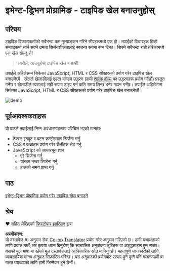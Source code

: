 <!--
CO_OP_TRANSLATOR_METADATA:
{
  "original_hash": "957547b822c40042e07d591c4fbfde4f",
  "translation_date": "2025-08-26T00:53:40+00:00",
  "source_file": "4-typing-game/README.md",
  "language_code": "ne"
}
-->
# इभेन्ट-ड्रिभन प्रोग्रामिङ - टाइपिङ खेल बनाउनुहोस्

## परिचय

टाइपिङ विकासकर्ताको सबैभन्दा कम मूल्याङ्कन गरिने सीपहरूमध्ये एक हो। तपाईंको विचारहरू छिटो सम्पादकमा सार्न सक्ने क्षमता सिर्जनशीलतालाई स्वतन्त्र रूपमा बग्न दिन्छ। सिक्ने सबैभन्दा राम्रो तरिकामध्ये एक खेल खेल्नु हो!

> त्यसैले, आउनुहोस् टाइपिङ खेल बनाऔं!

तपाईंले अहिलेसम्म सिकेका JavaScript, HTML र CSS सीपहरूको प्रयोग गरेर टाइपिङ खेल बनाउनेछौं। खेलले खेलाडीलाई एउटा र्यान्डम उद्धरण (हामी [शर्लक होम्स](https://en.wikipedia.org/wiki/Sherlock_Holmes) का उद्धरणहरू प्रयोग गर्दैछौं) प्रस्तुत गर्नेछ र खेलाडीले त्यसलाई सही रूपमा टाइप गर्न कति समय लिन्छ भनेर मापन गर्नेछ। तपाईंले अहिलेसम्म सिकेका JavaScript, HTML र CSS सीपहरूको प्रयोग गरेर टाइपिङ खेल बनाउनेछौं।

![demo](../../../4-typing-game/images/demo.gif)

## पूर्वआवश्यकताहरू

यो पाठले तपाईंलाई निम्न अवधारणाहरूमा परिचित भएको मान्दछ:

- टेक्स्ट इनपुट र बटन कन्ट्रोलहरू सिर्जना गर्नु
- CSS र कक्षाहरू प्रयोग गरेर शैलीहरू सेट गर्नु
- JavaScript को आधारभूत ज्ञान
  - एरे सिर्जना गर्नु
  - र्यान्डम नम्बर सिर्जना गर्नु
  - हालको समय प्राप्त गर्नु

## पाठ

[इभेन्ट-ड्रिभन प्रोग्रामिङ प्रयोग गरेर टाइपिङ खेल बनाउने](./typing-game/README.md)

## श्रेय

♥️ सहित लेखिएको [क्रिस्टोफर ह्यारिसन](http://www.twitter.com/geektrainer) द्वारा

**अस्वीकरण**:  
यो दस्तावेज़ AI अनुवाद सेवा [Co-op Translator](https://github.com/Azure/co-op-translator) प्रयोग गरेर अनुवाद गरिएको छ। हामी यथार्थताको लागि प्रयास गर्छौं, तर कृपया ध्यान दिनुहोस् कि स्वचालित अनुवादमा त्रुटिहरू वा अशुद्धताहरू हुन सक्छ। यसको मूल भाषा मा रहेको मूल दस्तावेज़लाई आधिकारिक स्रोत मानिनुपर्छ। महत्वपूर्ण जानकारीको लागि, व्यावसायिक मानव अनुवाद सिफारिस गरिन्छ। यस अनुवादको प्रयोगबाट उत्पन्न हुने कुनै पनि गलतफहमी वा गलत व्याख्याको लागि हामी जिम्मेवार हुने छैनौं।